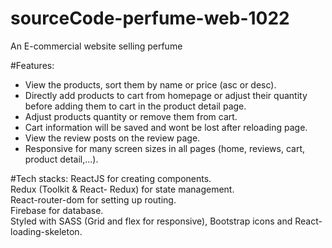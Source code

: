 # sourceCode-perfume-web-1022
An E-commercial website selling perfume <br/>

#Features:
- View the products, sort them by name or price (asc or desc). <br/>
- Directly add products to cart from homepage or adjust their quantity before adding them to cart in the product detail page. <br/>
- Adjust products quantity or remove them from cart. <br/>
- Cart information will be saved and wont be lost after reloading page. <br/>
- View the review posts on the review page. <br/>
- Responsive for many screen sizes in all pages (home, reviews, cart, product detail,...). <br/>

#Tech stacks: 
ReactJS for creating components. <br/>
Redux (Toolkit & React- Redux) for state management. <br/>
React-router-dom for setting up routing. <br/>
Firebase for database. <br/>
Styled with SASS (Grid and flex for responsive), Bootstrap icons and React-loading-skeleton.
